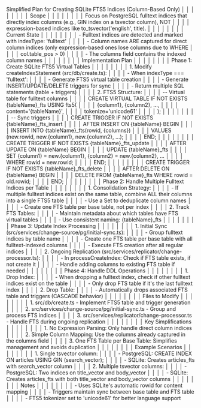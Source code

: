 Simplified Plan for Creating SQLite FTS5 Indices (Column-Based Only) │ │
│ │ │ │
│ │ Scope │ │
│ │ │ │
│ │ Focus on PostgreSQL fulltext indices that directly index columns (e.g., GIN index on a tsvector column), NOT │ │
│ │ expression-based indices like to_tsvector('english', title). │ │
│ │ │ │
│ │ Current State │ │
│ │ │ │
│ │ - Fulltext indices are detected and marked with indexType: 'fulltext' │ │
│ │ - Column names ARE captured for direct column indices (only expression-based ones lose columns due to WHERE │ │
│ │ col.table_pos > 0) │ │
│ │ - The columns field contains the indexed column names │ │
│ │ │ │
│ │ Implementation Plan │ │
│ │ │ │
│ │ Phase 1: Create SQLite FTS5 Virtual Tables │ │
│ │ │ │
│ │ 1. Modify createIndexStatement (src/db/create.ts): │ │
│ │ - When indexType === 'fulltext': │ │
│ │ - Generate FTS5 virtual table creation │ │
│ │ - Generate INSERT/UPDATE/DELETE triggers for sync │ │
│ │ - Return multiple SQL statements (table + triggers) │ │
│ │ 2. FTS5 Structure: │ │
│ │ -- Virtual table for fulltext columns │ │
│ │ CREATE VIRTUAL TABLE IF NOT EXISTS {tableName}\_fts USING fts5( │ │
│ │ {column1}, {column2}, ..., │ │
│ │ content='{tableName}', │ │
│ │ tokenize='unicode61' │ │
│ │ ); │ │
│ │ │ │
│ │ -- Sync triggers │ │
│ │ CREATE TRIGGER IF NOT EXISTS {tableName}\_fts_insert │ │
│ │ AFTER INSERT ON {tableName} BEGIN │ │
│ │ INSERT INTO {tableName}\_fts(rowid, {columns}) │ │
│ │ VALUES (new.rowid, new.{column1}, new.{column2}, ...); │ │
│ │ END; │ │
│ │ │ │
│ │ CREATE TRIGGER IF NOT EXISTS {tableName}\_fts_update │ │
│ │ AFTER UPDATE ON {tableName} BEGIN │ │
│ │ UPDATE {tableName}\_fts │ │
│ │ SET {column1} = new.{column1}, {column2} = new.{column2}, ... │ │
│ │ WHERE rowid = new.rowid; │ │
│ │ END; │ │
│ │ │ │
│ │ CREATE TRIGGER IF NOT EXISTS {tableName}\_fts_delete │ │
│ │ AFTER DELETE ON {tableName} BEGIN │ │
│ │ DELETE FROM {tableName}\_fts WHERE rowid = old.rowid; │ │
│ │ END; │ │
│ │ │ │
│ │ Phase 2: Handle Multiple Fulltext Indices per Table │ │
│ │ │ │
│ │ 1. Consolidation Strategy: │ │
│ │ - If multiple fulltext indices exist on the same table, combine ALL their columns into a single FTS5 table │ │
│ │ - Use a Set to deduplicate column names │ │
│ │ - Create one FTS table per base table, not per index │ │
│ │ 2. Track FTS Tables: │ │
│ │ - Maintain metadata about which tables have FTS virtual tables │ │
│ │ - Use consistent naming: {tableName}\_fts │ │
│ │ │ │
│ │ Phase 3: Update Index Processing │ │
│ │ │ │
│ │ 1. Initial Sync (src/services/change-source/pg/initial-sync.ts): │ │
│ │ - Group fulltext indices by table name │ │
│ │ - Create one FTS table per base table with all fulltext-indexed columns │ │
│ │ - Execute FTS creation after all regular indices │ │
│ │ 2. Ongoing Replication (src/services/replicator/change-processor.ts): │ │
│ │ - In processCreateIndex: Check if FTS table exists, if not create it │ │
│ │ - Handle adding columns to existing FTS table if needed │ │
│ │ │ │
│ │ Phase 4: Handle DDL Operations │ │
│ │ │ │
│ │ 1. Drop Index: │ │
│ │ - When dropping a fulltext index, check if other fulltext indices exist on the table │ │
│ │ - Only drop FTS table if it's the last fulltext index │ │
│ │ 2. Drop Table: │ │
│ │ - Automatically drops associated FTS table and triggers (CASCADE behavior) │ │
│ │ │ │
│ │ Files to Modify │ │
│ │ │ │
│ │ 1. src/db/create.ts - Implement FTS5 table and trigger generation │ │
│ │ 2. src/services/change-source/pg/initial-sync.ts - Group and process FTS indices │ │
│ │ 3. src/services/replicator/change-processor.ts - Handle FTS during ongoing replication │ │
│ │ │ │
│ │ Key Simplifications │ │
│ │ │ │
│ │ 1. No Expression Parsing: Only handle direct column indices │ │
│ │ 2. Simple Column Mapping: Use the columns already captured in the columns field │ │
│ │ 3. One FTS Table per Base Table: Simplifies management and avoids duplication │ │
│ │ │ │
│ │ Example Scenarios │ │
│ │ │ │
│ │ 1. Single tsvector column: │ │
│ │ - PostgreSQL: CREATE INDEX ON articles USING GIN (search_vector); │ │
│ │ - SQLite: Creates articles_fts with search_vector column │ │
│ │ 2. Multiple tsvector columns: │ │
│ │ - PostgreSQL: Two indices on title_vector and body_vector │ │
│ │ - SQLite: Creates articles_fts with both title_vector and body_vector columns │ │
│ │ │ │
│ │ Notes │ │
│ │ │ │
│ │ - Uses SQLite's automatic rowid for content mapping │ │
│ │ - Triggers maintain sync between base table and FTS table │ │
│ │ - FTS5 tokenizer set to 'unicode61' for better language support
